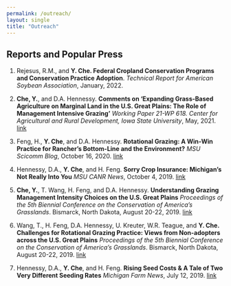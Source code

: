 ```yaml
---
permalink: /outreach/
layout: single
title: "Outreach"
---
```


## Reports and Popular Press

1. Rejesus, R.M., and **Y. Che. Federal Cropland Conservation Programs and Conservation Practice Adoption**. *Technical Report for American Soybean Association*, January, 2022.

1. **Che, Y.**, and D.A. Hennessy. **Comments on ‘Expanding Grass-Based Agriculture on Marginal Land in the U.S. Great Plains: The Role of Management Intensive Grazing’**  *Working Paper 21-WP 618. Center for Agricultural and Rural Development, Iowa State University*, May, 2021. [link](https://www.card.iastate.edu/products/publications/synopsis/?p=1324)

1. Feng, H., **Y. Che**, and D.A. Hennessy. **Rotational Grazing: A Win-Win Practice for Rancher’s Bottom-Line and the Environment?** *MSU Scicomm Blog*, October 16, 2020. [link](https://www.msuscicomm.org/post/rotational-grazing-a-win-win-practice-for-rancher-s-bottom-line-and-the-environment)

1. Hennessy, D.A., **Y. Che**, and H. Feng. **Sorry Crop Insurance: Michigan’s Not Really Into You** *MSU CANR News*, October 4, 2019. [link](https://www.canr.msu.edu/news/sorry-crop-insurance-michigan-s-not-really-into-you)

1. **Che, Y.**, T. Wang, H. Feng, and D.A. Hennessy. **Understanding Grazing Management Intensity Choices on the U.S. Great Plains** *Proceedings of the 5th Biennial Conference on the Conservation of America’s Grasslands*. Bismarck, North Dakota, August 20-22, 2019. [link](https://www.nwf.org/-/media/Documents/PDFs/Our-Lands/2019-America-Grasslands-Conference-Proceedings.ashx?la=en&hash=6D643148A4A44E46DAC1239AE0A80D6A5D5514A0)

1. Wang, T., H. Feng, D.A. Hennessy, U. Kreuter, W.R. Teague, and **Y. Che. Challenges for Rotational Grazing Practice: Views from Non-adopters across the U.S. Great Plains** *Proceedings of the 5th Biennial Conference on the Conservation of America’s Grasslands*. Bismarck, North Dakota, August 20-22, 2019. [link](https://www.nwf.org/-/media/Documents/PDFs/Our-Lands/2019-America-Grasslands-Conference-Proceedings.ashx?la=en&hash=6D643148A4A44E46DAC1239AE0A80D6A5D5514A0)

1. Hennessy, D.A., **Y. Che**, and H. Feng. **Rising Seed Costs & A Tale of Two Very Different Seeding Rates** *Michigan Farm News*, July 12, 2019. [link](https://www.michiganfarmnews.com/rising-seed-costs-a-tale-of-two-very-different-seeding-rates)
